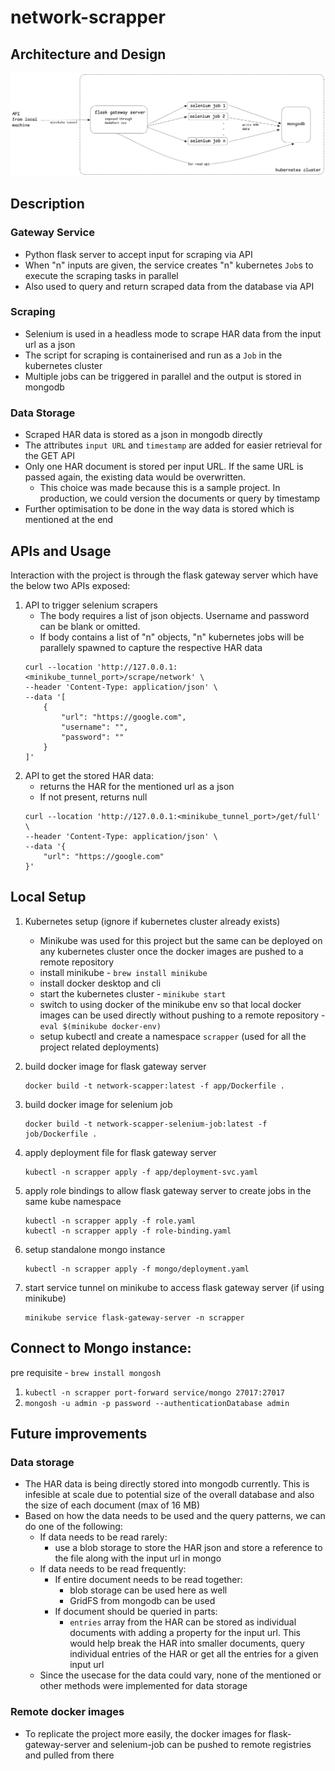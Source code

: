 # network-scrapper

## Architecture and Design
![basic components diagram](./network_scraper_arch.png)

## Description

### Gateway Service
- Python flask server to accept input for scraping via API
- When "n" inputs are given, the service creates "n" kubernetes `Job`s to execute the scraping tasks in parallel
- Also used to query and return scraped data from the database via API
### Scraping
- Selenium is used in a headless mode to scrape HAR data from the input url as a json
- The script for scraping is containerised and run as a `Job` in the kubernetes cluster
- Multiple jobs can be triggered in parallel and the output is stored in mongodb
### Data Storage
- Scraped HAR data is stored as a json in mongodb directly
- The attributes `input URL` and `timestamp` are added for easier retrieval for the GET API
- Only one HAR document is stored per input URL. If the same URL is passed again, the existing data would be overwritten.
    - This choice was made because this is a sample project. In production, we could version the documents or query by timestamp
- Further optimisation to be done in the way data is stored which is mentioned at the end

## APIs and Usage
Interaction with the project is through the flask gateway server which have the below two APIs exposed:

1. API to trigger selenium scrapers
    - The body requires a list of json objects. Username and password can be blank or omitted.
    - If body contains a list of "n" objects, "n" kubernetes jobs will be parallely spawned to capture the respective HAR data
    ```
    curl --location 'http://127.0.0.1:<minikube_tunnel_port>/scrape/network' \
    --header 'Content-Type: application/json' \
    --data '[
        {
            "url": "https://google.com",
            "username": "",
            "password": ""
        }
    ]'
    ```
2. API to get the stored HAR data:
    - returns the HAR for the mentioned url as a json
    - If not present, returns null
    ```
    curl --location 'http://127.0.0.1:<minikube_tunnel_port>/get/full' \
    --header 'Content-Type: application/json' \
    --data '{
        "url": "https://google.com"
    }'
    ```

## Local Setup
1. Kubernetes setup (ignore if kubernetes cluster already exists)
    - Minikube was used for this project but the same can be deployed on any kubernetes cluster once the docker images are pushed to a remote repository
    - install minikube - `brew install minikube`
    - install docker desktop and cli
    - start the kubernetes cluster - `minikube start`
    - switch to using docker of the minikube env so that local docker images can be used directly without pushing to a remote repository - `eval $(minikube docker-env)`
    - setup kubectl and create a namespace `scrapper` (used for all the project related deployments)

2. build docker image for flask gateway server
    ```
    docker build -t network-scapper:latest -f app/Dockerfile .
    ```

3. build docker image for selenium job
    ```
    docker build -t network-scapper-selenium-job:latest -f job/Dockerfile .
    ```

4. apply deployment file for flask gateway server
    ```
    kubectl -n scrapper apply -f app/deployment-svc.yaml
    ```

5. apply role bindings to allow flask gateway server to create jobs in the same kube namespace
    ```
    kubectl -n scrapper apply -f role.yaml
    kubectl -n scrapper apply -f role-binding.yaml
    ```
6. setup standalone mongo instance
    ```
    kubectl -n scrapper apply -f mongo/deployment.yaml
    ```
7. start service tunnel on minikube to access flask gateway server (if using minikube)
    ```
    minikube service flask-gateway-server -n scrapper
    ```

## Connect to Mongo instance:
pre requisite - `brew install mongosh`

1. `kubectl -n scrapper port-forward service/mongo 27017:27017`
2. `mongosh -u admin -p password --authenticationDatabase admin`


## Future improvements

### Data storage
- The HAR data is being directly stored into mongodb currently. This is infesible at scale due to potential size of the overall database and also the size of each document (max of 16 MB)
- Based on how the data needs to be used and the query patterns, we can do one of the following:
    - If data needs to be read rarely:
        - use a blob storage to store the HAR json and store a reference to the file along with the input url in mongo
    - If data needs to be read frequently:
        - If entire document needs to be read together:
            - blob storage can be used here as well
            - GridFS from mongodb can be used
        - If document should be queried in parts:
            - `entries` array from the HAR can be stored as individual documents with adding a property for the input url. This would help break the HAR into smaller documents, query individual entries of the HAR or get all the entries for a given input url
    - Since the usecase for the data could vary, none of the mentioned or other methods were implemented for data storage

### Remote docker images
- To replicate the project more easily, the docker images for flask-gateway-server and selenium-job can be pushed to remote registries and pulled from there